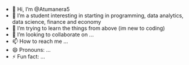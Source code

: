 - 👋 Hi, I’m @Atumanera5
- 👀 I’m a student interesting in starting in programming, data analytics, data science, finance and economy
- 🌱 I’m trying to learn the things from above (im new to coding)
- 💞️ I’m looking to collaborate on ...
- 📫 How to reach me ...
- 😄 Pronouns: ...
- ⚡ Fun fact: ...

<!---
Atumanera5/Atumanera5 is a ✨ special ✨ repository because its `README.md` (this file) appears on your GitHub profile.
You can click the Preview link to take a look at your changes.
--->
